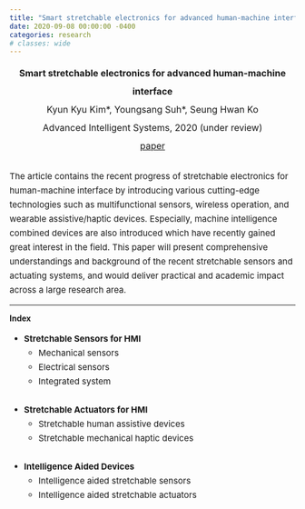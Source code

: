 ```yaml
---
title: "Smart stretchable electronics for advanced human-machine interface"
date: 2020-09-08 00:00:00 -0400
categories: research
# classes: wide
---
```


<div style="font-size: medium; line-height: 2em;">
<center><strong> Smart stretchable electronics for advanced human-machine interface </strong> <br>
  Kyun Kyu Kim*, Youngsang Suh*, Seung Hwan Ko <br>
  Advanced Intelligent Systems, 2020 (under review) <br>
  <a href="/assets/pdf/Smart stretchable electronics for advanced human-machine interface.pdf" target="_blank">paper</a> <br> </center>
</div>

<div style="font-size: 15px; line-height: 25px;">
<br>
The article contains the recent progress of stretchable electronics for human-machine interface by introducing various cutting-edge technologies such as multifunctional sensors, wireless operation, and wearable assistive/haptic devices. Especially, machine intelligence combined devices are also introduced which have recently gained great interest in the field. This paper will present comprehensive understandings and background of the recent stretchable sensors and actuating systems, and would deliver practical and academic impact across a large research area. <br>  
</div>

<hr class="one">
<strong> Index </strong><br>

<div style="font-size: 15px; line-height: 25px;"> 
  <ul>
  <li> <strong> Stretchable Sensors for HMI </strong> <br>
    <ul>
      <li> Mechanical sensors <br>
      <li> Electrical sensors <br>
      <li> Integrated system <br>
    </ul>
  <br>
<li> <strong>Stretchable Actuators for HMI </strong><br>
  <ul>
      <li> Stretchable human assistive devices <br>
      <li> Stretchable mechanical haptic devices <br>
  </ul>
<br>
<li> <strong>Intelligence Aided Devices </strong><br>
  <ul>
      <li> Intelligence aided stretchable sensors <br>
      <li> Intelligence aided stretchable actuators <br>
  </ul>
  </ul>
</div>
